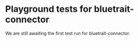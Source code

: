 # Playground tests for bluetrait-connector
We are still awaiting the first test run for bluetrait-connector.
